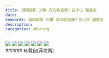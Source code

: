 ```yaml
---
title: 湖南邵阳 刘琳 双向收返佣！抗小白 骗朋友
date: 
keywords: 湖南邵阳 刘琳 双向收返佣！抗小白 骗朋友
description: 
categories: sharing
---
```

<td class="t_f" id="postmessage_2794104">


<img aid="1067765" data-cf-modified-0948e399dd3f53999c1a9731-="" file="data/attachment/forum/201901/25/130206vhw2hohafa8z2l8o.png.thumb.jpg" id="aimg_1067765" inpost="1" onclick="" onmouseover="" src="http://www.flw.ph/data/attachment/forum/201901/25/130206vhw2hohafa8z2l8o.png" style="cursor:pointer" zoomfile="data/attachment/forum/201901/25/130206vhw2hohafa8z2l8o.png"/>



<img aid="1067766" data-cf-modified-0948e399dd3f53999c1a9731-="" file="data/attachment/forum/201901/25/130206eehn77ggn6hennzh.jpg.thumb.jpg" id="aimg_1067766" inpost="1" onclick="" onmouseover="" src="http://www.flw.ph/data/attachment/forum/201901/25/130206eehn77ggn6hennzh.jpg" style="cursor:pointer" zoomfile="data/attachment/forum/201901/25/130206eehn77ggn6hennzh.jpg"/>



<img aid="1067767" data-cf-modified-0948e399dd3f53999c1a9731-="" file="data/attachment/forum/201901/25/130207vwa1oeabppl1ezpb.png.thumb.jpg" id="aimg_1067767" inpost="1" onclick="" onmouseover="" src="http://www.flw.ph/data/attachment/forum/201901/25/130207vwa1oeabppl1ezpb.png" style="cursor:pointer" zoomfile="data/attachment/forum/201901/25/130207vwa1oeabppl1ezpb.png"/>



<img aid="1067768" data-cf-modified-0948e399dd3f53999c1a9731-="" file="data/attachment/forum/201901/25/130208lfr8sfkyj3orr6ro.png.thumb.jpg" id="aimg_1067768" inpost="1" onclick="" onmouseover="" src="http://www.flw.ph/data/attachment/forum/201901/25/130208lfr8sfkyj3orr6ro.png" style="cursor:pointer" zoomfile="data/attachment/forum/201901/25/130208lfr8sfkyj3orr6ro.png"/>



<img aid="1067769" data-cf-modified-0948e399dd3f53999c1a9731-="" file="data/attachment/forum/201901/25/130209bzjf1h8h6f478q48.png.thumb.jpg" id="aimg_1067769" inpost="1" onclick="" onmouseover="" src="http://www.flw.ph/data/attachment/forum/201901/25/130209bzjf1h8h6f478q48.png" style="cursor:pointer" zoomfile="data/attachment/forum/201901/25/130209bzjf1h8h6f478q48.png"/>



<img aid="1067771" data-cf-modified-0948e399dd3f53999c1a9731-="" file="data/attachment/forum/201901/25/130211tt339hwwudiuwxxh.png.thumb.jpg" id="aimg_1067771" inpost="1" onclick="" onmouseover="" src="http://www.flw.ph/data/attachment/forum/201901/25/130211tt339hwwudiuwxxh.png" style="cursor:pointer" zoomfile="data/attachment/forum/201901/25/130211tt339hwwudiuwxxh.png"/>



<img aid="1067773" data-cf-modified-0948e399dd3f53999c1a9731-="" file="data/attachment/forum/201901/25/130213dl5l7pror4hj5h6o.jpg.thumb.jpg" id="aimg_1067773" inpost="1" onclick="" onmouseover="" src="http://www.flw.ph/data/attachment/forum/201901/25/130213dl5l7pror4hj5h6o.jpg" style="cursor:pointer" zoomfile="data/attachment/forum/201901/25/130213dl5l7pror4hj5h6o.jpg"/>


<br/>
</td>
###### 转载自[菲龙网]